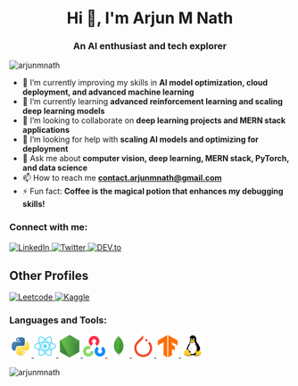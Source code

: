 <h1 align="center">Hi 👋, I'm Arjun M Nath</h1>
<h3 align="center">An AI enthusiast and tech explorer</h3>

<p align="left"> <img src="https://komarev.com/ghpvc/?username=arjunmnath&label=Profile%20views&color=0e75b6&style=flat" alt="arjunmnath" /> </p>

- 🔭 I’m currently improving my skills in **AI model optimization, cloud deployment, and advanced machine learning**  
- 🌱 I’m currently learning **advanced reinforcement learning and scaling deep learning models**  
- 👯 I’m looking to collaborate on **deep learning projects and MERN stack applications**  
- 🤝 I’m looking for help with **scaling AI models and optimizing for deployment**  
- 💬 Ask me about **computer vision, deep learning, MERN stack, PyTorch, and data science**  
- 📫 How to reach me **contact.arjunmnath@gmail.com**  
- ⚡ Fun fact: **Coffee is the magical potion that enhances my debugging skills!**

<h3 align="left">Connect with me:</h3>
<p align="left">
<a href="https://linkedin.com/in/arjunmnath" target="blank">
  <img align="center" src="https://cdn-icons-png.flaticon.com/512/174/174857.png" alt="LinkedIn" height="30" width="30" />
</a>
<a href="https://twitter.com/arjunmnath" target="blank">
  <img align="center" src="https://cdn-icons-png.flaticon.com/512/733/733579.png" alt="Twitter" height="30" width="30" />
</a>
<a href="https://dev.to/arjunmnath" target="blank">
    <img align="center" src="https://dev-to-uploads.s3.amazonaws.com/uploads/articles/8j7kvp660rqzt99zui8e.png" alt="DEV.to" height="40" width="40" />
</a>
</p>

<h2> Other Profiles</h2>

<p>
  <a href="https://leetcode.com/arjunmnath/" target="_blank">
        <img src="https://upload.wikimedia.org/wikipedia/commons/1/19/LeetCode_logo_black.png" alt="Leetcode" height="60" />
  </a>
  <a href="https://www.kaggle.com/arjunmnath" target="_blank">
    <img src="https://cdn.jsdelivr.net/gh/devicons/devicon@latest/icons/kaggle/kaggle-original-wordmark.svg" alt="Kaggle" height="60" />
  </a>
</p>


<h3 align="left">Languages and Tools:</h3>
<p align="left">
<a href="https://www.python.org" target="_blank"> <img src="https://raw.githubusercontent.com/devicons/devicon/master/icons/python/python-original.svg" alt="python" width="40" height="40"/> </a> 
<a href="https://reactjs.org/" target="_blank"> <img src="https://raw.githubusercontent.com/devicons/devicon/master/icons/react/react-original.svg" alt="react" width="40" height="40"/> </a> 
<a href="https://nodejs.org" target="_blank"> <img src="https://raw.githubusercontent.com/devicons/devicon/master/icons/nodejs/nodejs-original.svg" alt="nodejs" width="40" height="40"/> </a> 
<a href="https://opencv.org/" target="_blank"> <img src="https://raw.githubusercontent.com/devicons/devicon/master/icons/opencv/opencv-original.svg" alt="opencv" width="40" height="40"/> </a> 
<a href="https://www.mongodb.com/" target="_blank"> <img src="https://raw.githubusercontent.com/devicons/devicon/master/icons/mongodb/mongodb-original.svg" alt="mongodb" width="40" height="40"/> </a> 
<a href="https://www.pytorch.org" target="_blank"> <img src="https://raw.githubusercontent.com/devicons/devicon/master/icons/pytorch/pytorch-original.svg" alt="pytorch" width="40" height="40"/> </a> 
<a href="https://www.tensorflow.org/" target="_blank"> <img src="https://raw.githubusercontent.com/devicons/devicon/master/icons/tensorflow/tensorflow-original.svg" alt="tensorflow" width="40" height="40"/> </a> 
<a href="https://www.linux.org" target="_blank"> <img src="https://raw.githubusercontent.com/devicons/devicon/master/icons/linux/linux-original.svg" alt="linux" width="40" height="40"/> </a>
</p>

<p><img align="center" src="https://github-readme-stats.vercel.app/api?username=arjunmnath&show_icons=true&locale=en" alt="arjunmnath" /></p>
